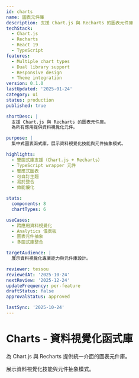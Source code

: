 ```yaml
---
id: charts
name: 圖表元件庫
description: 支援 Chart.js 與 Recharts 的圖表元件庫
techStack:
  - Chart.js
  - Recharts
  - React 19
  - TypeScript
features:
  - Multiple chart types
  - Dual library support
  - Responsive design
  - Theme integration
version: 0.1.0
lastUpdated: '2025-01-24'
category: ui
status: production
published: true

shortDesc: |
  支援 Chart.js 與 Recharts 的圖表元件庫。
  為所有應用提供資料視覺化元件。

purpose: |
  集中式圖表函式庫，展示資料視覺化技能與元件抽象模式。

highlights:
  - 雙函式庫支援（Chart.js + Recharts）
  - TypeScript wrapper 元件
  - 響應式圖表
  - 可自訂主題
  - 易於整合
  - 效能優化

stats:
  components: 8
  chartTypes: 6

useCases:
  - 跨應用資料視覺化
  - Analytics 儀表板
  - 圖表元件抽象
  - 多函式庫整合

targetAudience: |
  展示資料視覺化專業能力與元件庫設計。

reviewer: tessou
reviewedAt: '2025-10-24'
nextReview: '2025-12-24'
updateFrequency: per-feature
draftStatus: false
approvalStatus: approved

lastSync: '2025-10-24'
---
```


# Charts - 資料視覺化函式庫

為 Chart.js 與 Recharts 提供統一介面的圖表元件庫。

展示資料視覺化技能與元件抽象模式。

